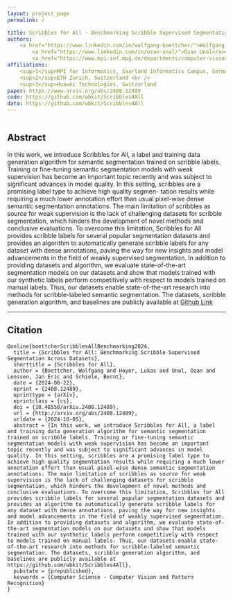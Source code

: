 ```yaml
---
layout: project_page
permalink: /

title: Scribbles for All - Benchmarking Scribble Supervised Segmentation Across Datasets
authors:
    <a href="https://www.linkedin.com/in/wolfgang-boettcher/">Wolfgang Boettcher</a><sup>1</sup>, <a href="https://lhoyer.github.io/">Lukas Hoyer<sup>2</sup>, 
        <a href="https://www.linkedin.com/in/ozan-unal/">Ozan Unal</a><sup>2,3</sup>, <a href="https://janericlenssen.github.io/">Jan Eric Lenssen</a><sup>1</sup>, 
        <a href="https://www.mpi-inf.mpg.de/departments/computer-vision-and-machine-learning/people/bernt-schiele/">Bernt Schiele</a><sup>1</sup>
affiliations:
    <sup>1</sup>MPI for Informatics, Saarland Informatics Campus, Germany <br />
    <sup>2</sup>ETH Zurich, Switzerland <br />
    <sup>3</sup>Huawei Technologies, Switzerland
paper: https://www.arxiv.org/abs/2408.12489
code: https://github.com/wbkit/Scribbles4All
data: https://github.com/wbkit/Scribbles4All
---
```


<!-- Using HTML to center the abstract -->
<div class="columns is-centered has-text-centered">
    <div class="column is-four-fifths">
        <h2>Abstract</h2>
        <div class="content has-text-justified">
In this work, we introduce Scribbles for All, a label and training data generation 
algorithm for semantic segmentation trained on scribble labels. Training or
fine-tuning semantic segmentation models with weak supervision has become an
important topic recently and was subject to significant advances in model quality.
In this setting, scribbles are a promising label type to achieve high quality segmen-
tation results while requiring a much lower annotation effort than usual pixel-wise
dense semantic segmentation annotations. The main limitation of scribbles as
source for weak supervision is the lack of challenging datasets for scribble segmentation, 
which hinders the development of novel methods and conclusive evaluations.
To overcome this limitation, Scribbles for All provides scribble labels for several
popular segmentation datasets and provides an algorithm to automatically generate
scribble labels for any dataset with dense annotations, paving the way for new
insights and model advancements in the field of weakly supervised segmentation.
In addition to providing datasets and algorithm, we evaluate state-of-the-art segmentation 
models on our datasets and show that models trained with our synthetic
labels perform competitively with respect to models trained on manual labels.
Thus, our datasets enable state-of-the-art research into methods for scribble-labeled
semantic segmentation. The datasets, scribble generation algorithm, and baselines
are publicly available at <a href="https://github.com/wbkit/Scribbles4All">Github Link</a>
        </div>
    </div>
</div>

---


## Citation
```
@online{boettcherScribblesAllBenchmarking2024,
  title = {Scribbles for All: Benchmarking Scribble Supervised Segmentation Across Datasets},
  shorttitle = {Scribbles for All},
  author = {Boettcher, Wolfgang and Hoyer, Lukas and Unal, Ozan and Lenssen, Jan Eric and Schiele, Bernt},
  date = {2024-08-22},
  eprint = {2408.12489},
  eprinttype = {arXiv},
  eprintclass = {cs},
  doi = {10.48550/arXiv.2408.12489},
  url = {http://arxiv.org/abs/2408.12489},
  urldate = {2024-10-05},
  abstract = {In this work, we introduce Scribbles for All, a label and training data generation algorithm for semantic segmentation trained on scribble labels. Training or fine-tuning semantic segmentation models with weak supervision has become an important topic recently and was subject to significant advances in model quality. In this setting, scribbles are a promising label type to achieve high quality segmentation results while requiring a much lower annotation effort than usual pixel-wise dense semantic segmentation annotations. The main limitation of scribbles as source for weak supervision is the lack of challenging datasets for scribble segmentation, which hinders the development of novel methods and conclusive evaluations. To overcome this limitation, Scribbles for All provides scribble labels for several popular segmentation datasets and provides an algorithm to automatically generate scribble labels for any dataset with dense annotations, paving the way for new insights and model advancements in the field of weakly supervised segmentation. In addition to providing datasets and algorithm, we evaluate state-of-the-art segmentation models on our datasets and show that models trained with our synthetic labels perform competitively with respect to models trained on manual labels. Thus, our datasets enable state-of-the-art research into methods for scribble-labeled semantic segmentation. The datasets, scribble generation algorithm, and baselines are publicly available at https://github.com/wbkit/Scribbles4All},
  pubstate = {prepublished},
  keywords = {Computer Science - Computer Vision and Pattern Recognition}
}
```

